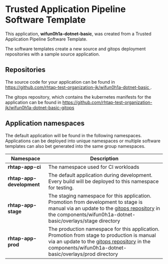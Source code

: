 # Trusted Application Pipeline Software Template

This application, **wifun0h1a-dotnet-basic**, was created from a Trusted Application Pipeline Software Template.

The software templates create a new source and gitops deployment repositories with a sample source application. 

## Repositories

The source code for your application can be found in [https://github.com/rhtap-test-organization-jk/wifun0h1a-dotnet-basic ](https://github.com/rhtap-test-organization-jk/wifun0h1a-dotnet-basic ).
 
The gitops repository, which contains the kubernetes manifests for the application can be found in 
[https://github.com/rhtap-test-organization-jk/wifun0h1a-dotnet-basic-gitops ](https://github.com/rhtap-test-organization-jk/wifun0h1a-dotnet-basic-gitops ) 

## Application namespaces 

The default application will be found in the following namespaces. Applications can be deployed into unique namespaces or multiple software templates can also bet generated into the same group namespaces.  

|  Namespace   |  Description   |  
| -------- | -------- |
| **rhtap-app-ci** | The namespace used for CI workloads |
| **rhtap-app-development** | The default application during development. Every build will be deployed to this namespace for testing. |
| **rhtap-app-stage** | The staging namespace for this application. Promotion from development to stage is manual via an update to the [gitops repository](https://github.com/rhtap-test-organization-jk/wifun0h1a-dotnet-basic-gitops ) in the components/wifun0h1a-dotnet-basic/overlays/stage directory |
| **rhtap-app-prod** | The production namespace for this application. Promotion from stage to production is manual via an update to the [gitops repository](https://github.com/rhtap-test-organization-jk/wifun0h1a-dotnet-basic-gitops ) in the components/wifun0h1a-dotnet-basic/overlays/prod directory |